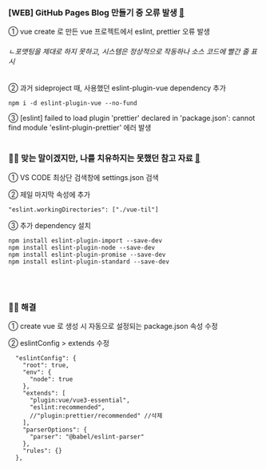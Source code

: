 ### [WEB] GitHub Pages Blog 만들기 중 오류 발생 [🔗](#/logging/1/1)

① vue create 로 만든 vue 프로젝트에서 eslint, prettier 오류 발생

###### ㄴ포맷팅을 제대로 하지 못하고, 시스템은 정상적으로 작동하나 소스 코드에 빨간 줄 표시

② 과거 sideproject 때, 사용했던 eslint-plugin-vue dependency 추가

```
npm i -d eslint-plugin-vue --no-fund
```

③ [eslint] failed to load plugin 'prettier' declared in 'package.json': cannot find module 'eslint-plugin-prettier' 에러 발생
<br/><br/>

### 🙅‍♂️ 맞는 말이겠지만, 나를 치유하지는 못했던 참고 자료 [🔗](https://www.inflearn.com/questions/35438/eslint-%EC%84%A4%EC%A0%95%EC%9D%80-%EB%AA%A8%EB%91%90-%EC%99%84%EB%A3%8C-%ED%96%88%EB%8A%94%EB%8D%B0-%EC%BD%94%EB%93%9C%EC%97%90%EC%84%9C-%EB%AC%B8%EC%A0%9C-%EB%8C%80%EC%83%81-%EB%9D%BC%EC%9D%B8%EC%97%90-%ED%91%9C%EC%8B%9C%EA%B0%80-%EB%90%98%EC%A7%80%EC%95%8A%EC%8A%B5%EB%8B%88%EB%8B%A4)

① VS CODE 최상단 검색창에 settings.json 검색

② 제일 마지막 속성에 추가

```
"eslint.workingDirectories": ["./vue-til"]
```

③ 추가 dependency 설치

```
npm install eslint-plugin-import --save-dev
npm install eslint-plugin-node --save-dev
npm install eslint-plugin-promise --save-dev
npm install eslint-plugin-standard --save-dev
```

<br/><br/>

### 🙆‍♂️ 해결

① create vue 로 생성 시 자동으로 설정되는 package.json 속성 수정

② eslintConfig > extends 수정

```
  "eslintConfig": {
    "root": true,
    "env": {
      "node": true
    },
    "extends": [
      "plugin:vue/vue3-essential",
      "eslint:recommended",
      //"plugin:prettier/recommended" //삭제
    ],
    "parserOptions": {
      "parser": "@babel/eslint-parser"
    },
    "rules": {}
  },
```
